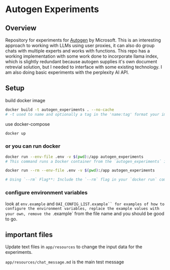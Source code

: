 # Autogen Experiments

## Overview

Repository for experiments for [Autogen](https://github.com/microsoft/autogen) by Microsoft. This is an interesting approach to working with LLMs using user proxies, it can also do group chats with multiple experts and works with functions. This repo has a working implementation with some work done to incorporate llama index, which is slightly redundant because autogen supplies it's own document retrevial solution, but I needed to interface with some existing technology. I am also doing basic experiments with the perplexity AI API.

## Setup

build docker image

```bash
docker build -t autogen_experiments . --no-cache
# -t used to name and optionally a tag in the 'name:tag' format your image
```

use docker-compose

```bash
docker up
```

### or you can run docker

```bash
docker run --env-file .env -v $(pwd):/app autogen_experiments
# This command runs a Docker container from the `autogen_experiments` image, loads environment variables from a file named `.env`, and mounts the current directory to `/app` inside the container.
```

```bash
docker run --rm --env-file .env -v $(pwd):/app autogen_experiments

# Using `--rm` Flag**: Include the `--rm` flag in your `docker run` command to automatically remove the container when it exits:
```

### configure environment variables

look at `env.example` and `OAI_CONFIG_LIST.example`` for examples of how to configure the environment variables, replace the example values with your own, remove the `.example` from the file name and you should be good to go.

## important files

Update text files in `app/resources` to change the input data for the experiments.

`app/resources/chat_message.md` is the main test message

